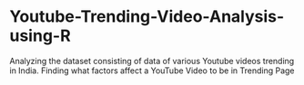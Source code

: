 # Youtube-Trending-Video-Analysis-using-R
Analyzing the dataset consisting of data of various Youtube videos trending in India. Finding what factors affect a YouTube Video to be in Trending Page
